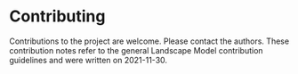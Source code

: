 # Contributing
Contributions to the project are welcome. Please contact the authors. These contribution notes refer to the general 
Landscape Model contribution guidelines and were written on 2021-11-30. 
